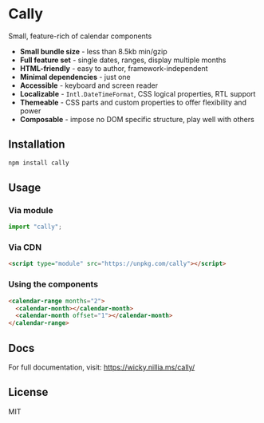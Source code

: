 # Cally

Small, feature-rich of calendar components

- **Small bundle size** - less than 8.5kb min/gzip
- **Full feature set** - single dates, ranges, display multiple months
- **HTML-friendly** - easy to author, framework-independent
- **Minimal dependencies** - just one
- **Accessible** - keyboard and screen reader
- **Localizable** - `Intl.DateTimeFormat`, CSS logical properties, RTL support
- **Themeable** - CSS parts and custom properties to offer flexibility and power
- **Composable** - impose no DOM specific structure, play well with others

## Installation

```bash
npm install cally
```

## Usage

### Via module

```js
import "cally";
```

### Via CDN

```html
<script type="module" src="https://unpkg.com/cally"></script>
```

### Using the components

```html
<calendar-range months="2">
  <calendar-month></calendar-month>
  <calendar-month offset="1"></calendar-month>
</calendar-range>
```

## Docs

For full documentation, visit: https://wicky.nillia.ms/cally/

## License

MIT
